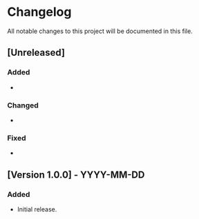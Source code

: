 # Changelog

All notable changes to this project will be documented in this file.

## [Unreleased]

### Added

-

### Changed

-

### Fixed

-

## [Version 1.0.0] - YYYY-MM-DD

### Added

- Initial release.
